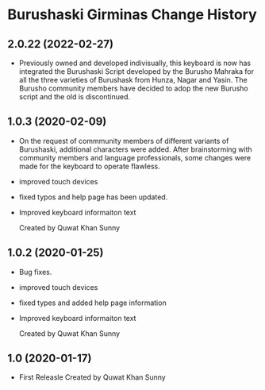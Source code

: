 Burushaski Girminas Change History
====================

2.0.22 (2022-02-27)
----------------
* Previously owned and developed indivisually, this keyboard is now has integrated the Burushaski Script developed by the Burusho Mahraka for all the three varieties of Burushask from Hunza, Nagar and Yasin. The Burusho community members have decided to adop the new Burusho script and the old is discontinued. 

1.0.3 (2020-02-09)
----------------
* On the request of commmunity members of different variants of Burushaski, additional characters were
  added. After brainstorming with community members and language professionals, some changes were made for the keyboard to operate flawless. 
   
* improved touch devices
* fixed typos and help page has been updated. 
* Improved keyboard informaiton text

  Created by Quwat Khan Sunny

1.0.2 (2020-01-25)
----------------
* Bug fixes.
* improved touch devices
* fixed types and added help page information
* Improved keyboard informaiton text

  Created by Quwat Khan Sunny



1.0 (2020-01-17)
----------------
* First Releasle
  Created by Quwat Khan Sunny
